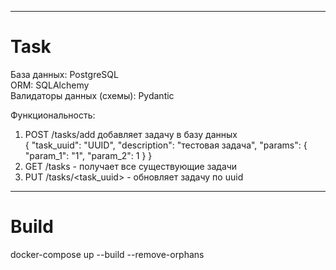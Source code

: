 ____
# Task
База данных: PostgreSQL  
ORM: SQLAlchemy  
Валидаторы данных (схемы): Pydantic  

Функциональность:
1. POST /tasks/add добавляет задачу в базу данных   
{
"task_uuid": "UUID",
"description": "тестовая задача",
"params": {
"param_1": "1",
"param_2": 1
}
}
2. GET /tasks - получает все существующие задачи
3. PUT /tasks/<task_uuid> - обновляет задачу по uuid

____
# Build
docker-compose up --build --remove-orphans 
